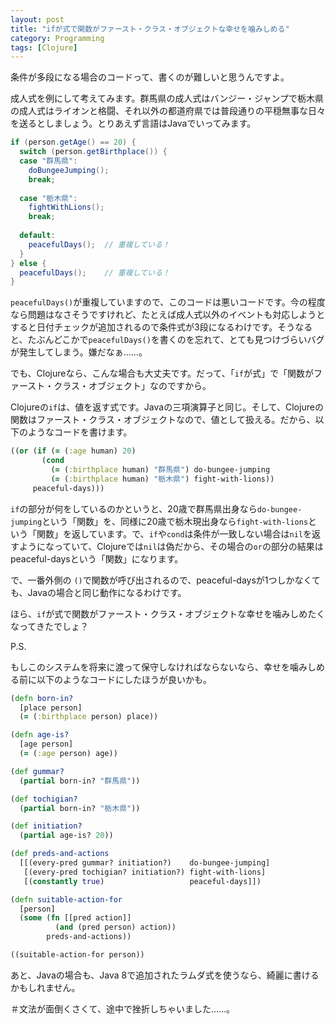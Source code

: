 ```yaml
---
layout: post
title: "ifが式で関数がファースト・クラス・オブジェクトな幸せを噛みしめる"
category: Programming
tags: [Clojure]
---
```


条件が多段になる場合のコードって、書くのが難しいと思うんですよ。

成人式を例にして考えてみます。群馬県の成人式はバンジー・ジャンプで栃木県の成人式はライオンと格闘、それ以外の都道府県では普段通りの平穏無事な日々を送るとしましょう。とりあえず言語はJavaでいってみます。

```java
if (person.getAge() == 20) {
  switch (person.getBirthplace()) {
  case "群馬県":
    doBungeeJumping();
    break;
    
  case "栃木県":
    fightWithLions();
    break;
    
  default:
    peacefulDays();  // 重複している！
  }
} else {
  peacefulDays();    // 重複している！
}
```

`peacefulDays()`が重複していますので、このコードは悪いコードです。今の程度なら問題はなさそうですけれど、たとえば成人式以外のイベントも対応しようとすると日付チェックが追加されるので条件式が3段になるわけです。そうなると、たぶんどこかで`peacefulDays()`を書くのを忘れて、とても見つけづらいバグが発生してしまう。嫌だなぁ……。

でも、Clojureなら、こんな場合も大丈夫です。だって、「`if`が式」で「関数がファースト・クラス・オブジェクト」なのですから。

Clojureの`if`は、値を返す式です。Javaの三項演算子と同じ。そして、Clojureの関数はファースト・クラス・オブジェクトなので、値として扱える。だから、以下のようなコードを書けます。

```clojure
((or (if (= (:age human) 20)
       (cond
         (= (:birthplace human) "群馬県") do-bungee-jumping
         (= (:birthplace human) "栃木県") fight-with-lions))
     peaceful-days)))
```

`if`の部分が何をしているのかというと、20歳で群馬県出身なら`do-bungee-jumping`という「関数」を、同様に20歳で栃木現出身なら`fight-with-lions`という「関数」を返しています。で、`if`や`cond`は条件が一致しない場合は`nil`を返すようになっていて、Clojureでは`nil`は偽だから、その場合の`or`の部分の結果はpeaceful-daysという「関数」になります。

で、一番外側の `()`で関数が呼び出されるので、peaceful-daysが1つしかなくても、Javaの場合と同じ動作になるわけです。

ほら、`if`が式で関数がファースト・クラス・オブジェクトな幸せを噛みしめたくなってきたでしょ？

P.S.

もしこのシステムを将来に渡って保守しなければならないなら、幸せを噛みしめる前に以下のようなコードにしたほうが良いかも。

```clojure
(defn born-in?
  [place person]
  (= (:birthplace person) place))

(defn age-is?
  [age person]
  (= (:age person) age))

(def gummar?
  (partial born-in? "群馬県"))

(def tochigian?
  (partial born-in? "栃木県"))

(def initiation?
  (partial age-is? 20))

(def preds-and-actions
  [[(every-pred gummar? initiation?)    do-bungee-jumping]
   [(every-pred tochigian? initiation?) fight-with-lions]
   [(constantly true)                   peaceful-days]])

(defn suitable-action-for
  [person]
  (some (fn [[pred action]]
          (and (pred person) action))
        preds-and-actions))

((suitable-action-for person))
```

あと、Javaの場合も、Java 8で追加されたラムダ式を使うなら、綺麗に書けるかもしれません。

＃文法が面倒くさくて、途中で挫折しちゃいました……。
